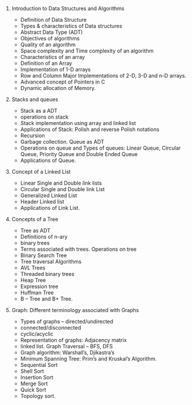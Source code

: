 1.  Introduction to Data Structures and Algorithms

    - Definition of Data Structure
    - Types & characteristics of Data structures
    - Abstract Data Type (ADT)
    - Objectives of algorithms
    - Quality of an algorithm
    - Space complexity and Time complexity of an algorithm
    - Characteristics of an array
    - Definition of an Array
    - Implementation of 1-D arrays
    - Row and Column Major Implementations of 2-D, 3-D and n-D arrays.
    - Advanced concept of Pointers in C
    - Dynamic allocation of Memory.

2.  Stacks and queues

    - Stack as a ADT
    - operations on stack
    - Stack implementation using array and linked list
    - Applications of Stack: Polish and reverse Polish notations
    - Recursion
    - Garbage collection. Queue as ADT
    - Operations on queue and Types of queues: Linear Queue, Circular Queue, Priority Queue and Double Ended Queue
    - Applications of Queue.

3.  Concept of a Linked List

    - Linear Single and Double link lists
    - Circular Single and Double link List
    - Generalized Linked List
    - Header Linked list
    - Applications of Link List.

4.  Concepts of a Tree

    - Tree as ADT
    - Definitions of n-ary
    - binary trees
    - Terms associated with trees. Operations on tree
    - Binary Search Tree
    - Tree traversal Algorithms
    - AVL Trees
    - Threaded binary trees
    - Heap Tree
    - Expression tree
    - Huffman Tree
    - B – Tree and B+ Tree.

5.  Graph: Different terminology associated with Graphs

    - Types of graphs – directed/undirected
    - connected/disconnected
    - cyclic/acyclic
    - Representation of graphs: Adjacency matrix
    - linked list. Graph Traversal – BFS, DFS
    - Graph algorithm: Warshall’s, Djikastra’s
    - Minimum Spanning Tree: Prim’s and Kruskal’s Algorithm.
    - Sequential Sort
    - Shell Sort
    - Insertion Sort
    - Merge Sort
    - Quick Sort
    - Topology sort.
